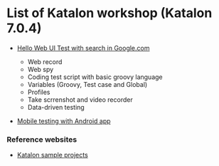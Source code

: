 # List of Katalon workshop (Katalon 7.0.4)
* [Hello Web UI Test with search in Google.com](https://github.com/up1/workshop-katalon/tree/master/workshop_web)
  * Web record
  * Web spy
  * Coding test script with basic groovy language
  * Variables (Groovy, Test case and Global)
  * Profiles
  * Take scrrenshot and video recorder
  * Data-driven testing

* [Mobile testing with Android app](https://github.com/up1/workshop-katalon/tree/master/workshop_android)


### Reference websites
* [Katalon sample projects](https://github.com/katalon-studio-samples)
